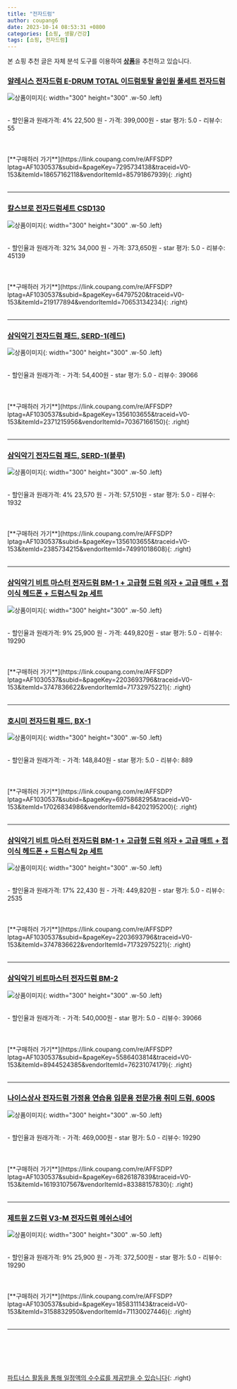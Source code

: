 ```yaml
---
title: "전자드럼"
author: coupang6
date: 2023-10-14 08:53:31 +0800
categories: [쇼핑, 생활/건강]
tags: [쇼핑, 전자드럼]
---
```


본 쇼핑 추천 글은 자체 분석 도구를 이용하여 [**상품**](https://link.coupang.com/a/bao1ui)을 추천하고 있습니다.

### [알레시스 전자드럼 E-DRUM TOTAL 이드럼토탈 올인원 풀세트 전자드럼](https://link.coupang.com/re/AFFSDP?lptag=AF1030537&subid=&pageKey=7295734138&traceid=V0-153&itemId=18657162118&vendorItemId=85791867939)

![상품이미지](https://thumbnail7.coupangcdn.com/thumbnails/remote/230x230ex/image/vendor_inventory/0951/cc446163e2929a3a316c1c20bbf346adc47099a66b1c285055dc165541a7.jpg){: width="300" height="300" .w-50 .left}


<br>
- 할인율과 원래가격: 4%  22,500   원
- 가격: 399,000원
- star 평가: 5.0
- 리뷰수: 55
<br>
<br>
<br>
<br>
[**구매하러 가기**](https://link.coupang.com/re/AFFSDP?lptag=AF1030537&subid=&pageKey=7295734138&traceid=V0-153&itemId=18657162118&vendorItemId=85791867939){: .right}
<br>
<br>

---

### [칼스브로 전자드럼세트 CSD130](https://link.coupang.com/re/AFFSDP?lptag=AF1030537&subid=&pageKey=64797520&traceid=V0-153&itemId=219177894&vendorItemId=70653134234)

![상품이미지](https://thumbnail8.coupangcdn.com/thumbnails/remote/230x230ex/image/retail/images/2020/05/07/8/2/12a0de9f-009e-4f52-8e66-ef9f029f6cb4.jpg){: width="300" height="300" .w-50 .left}


<br>
- 할인율과 원래가격: 32%  34,000   원
- 가격: 373,650원
- star 평가: 5.0
- 리뷰수: 45139
<br>
<br>
<br>
<br>
[**구매하러 가기**](https://link.coupang.com/re/AFFSDP?lptag=AF1030537&subid=&pageKey=64797520&traceid=V0-153&itemId=219177894&vendorItemId=70653134234){: .right}
<br>
<br>

---

### [삼익악기 전자드럼 패드, SERD-1(레드)](https://link.coupang.com/re/AFFSDP?lptag=AF1030537&subid=&pageKey=1356103655&traceid=V0-153&itemId=2371215956&vendorItemId=70367166150)

![상품이미지](https://thumbnail8.coupangcdn.com/thumbnails/remote/230x230ex/image/retail/images/3831038675268806-40c58b22-4091-4cf4-83ca-6e67c7d0c806.jpg){: width="300" height="300" .w-50 .left}


<br>
- 할인율과 원래가격: 
- 가격: 54,400원
- star 평가: 5.0
- 리뷰수: 39066
<br>
<br>
<br>
<br>
[**구매하러 가기**](https://link.coupang.com/re/AFFSDP?lptag=AF1030537&subid=&pageKey=1356103655&traceid=V0-153&itemId=2371215956&vendorItemId=70367166150){: .right}
<br>
<br>

---

### [삼익악기 전자드럼 패드, SERD-1(블루)](https://link.coupang.com/re/AFFSDP?lptag=AF1030537&subid=&pageKey=1356103655&traceid=V0-153&itemId=2385734215&vendorItemId=74991018608)

![상품이미지](https://thumbnail9.coupangcdn.com/thumbnails/remote/230x230ex/image/vendor_inventory/4c13/ec5c01cf2f5c6dffd2b9e16a880aaa2f4d2d5d23bd6205fa8f4f97738ec6.jpg){: width="300" height="300" .w-50 .left}


<br>
- 할인율과 원래가격: 4%  23,570   원
- 가격: 57,510원
- star 평가: 5.0
- 리뷰수: 1932
<br>
<br>
<br>
<br>
[**구매하러 가기**](https://link.coupang.com/re/AFFSDP?lptag=AF1030537&subid=&pageKey=1356103655&traceid=V0-153&itemId=2385734215&vendorItemId=74991018608){: .right}
<br>
<br>

---

### [삼익악기 비트 마스터 전자드럼 BM-1 + 고급형 드럼 의자 + 고급 매트 + 접이식 헤드폰 + 드럼스틱 2p 세트](https://link.coupang.com/re/AFFSDP?lptag=AF1030537&subid=&pageKey=2203693796&traceid=V0-153&itemId=3747836622&vendorItemId=71732975221)

![상품이미지](https://thumbnail10.coupangcdn.com/thumbnails/remote/230x230ex/image/retail/images/249575446238800-3d136c10-b0ad-44e7-a324-1797d63f4d46.jpg){: width="300" height="300" .w-50 .left}


<br>
- 할인율과 원래가격: 9%  25,900   원
- 가격: 449,820원
- star 평가: 5.0
- 리뷰수: 19290
<br>
<br>
<br>
<br>
[**구매하러 가기**](https://link.coupang.com/re/AFFSDP?lptag=AF1030537&subid=&pageKey=2203693796&traceid=V0-153&itemId=3747836622&vendorItemId=71732975221){: .right}
<br>
<br>

---

### [호시미 전자드럼 패드, BX-1](https://link.coupang.com/re/AFFSDP?lptag=AF1030537&subid=&pageKey=6975868295&traceid=V0-153&itemId=17026834986&vendorItemId=84202195200)

![상품이미지](https://thumbnail9.coupangcdn.com/thumbnails/remote/230x230ex/image/vendor_inventory/2383/901870e0d91376b2d6bf477596d0fe4d0be4b9f91464389d4db54c047c38.jpg){: width="300" height="300" .w-50 .left}


<br>
- 할인율과 원래가격: 
- 가격: 148,840원
- star 평가: 5.0
- 리뷰수: 889
<br>
<br>
<br>
<br>
[**구매하러 가기**](https://link.coupang.com/re/AFFSDP?lptag=AF1030537&subid=&pageKey=6975868295&traceid=V0-153&itemId=17026834986&vendorItemId=84202195200){: .right}
<br>
<br>

---

### [삼익악기 비트 마스터 전자드럼 BM-1 + 고급형 드럼 의자 + 고급 매트 + 접이식 헤드폰 + 드럼스틱 2p 세트](https://link.coupang.com/re/AFFSDP?lptag=AF1030537&subid=&pageKey=2203693796&traceid=V0-153&itemId=3747836622&vendorItemId=71732975221)

![상품이미지](https://thumbnail10.coupangcdn.com/thumbnails/remote/230x230ex/image/retail/images/249575446238800-3d136c10-b0ad-44e7-a324-1797d63f4d46.jpg){: width="300" height="300" .w-50 .left}


<br>
- 할인율과 원래가격: 17%  22,430   원
- 가격: 449,820원
- star 평가: 5.0
- 리뷰수: 2535
<br>
<br>
<br>
<br>
[**구매하러 가기**](https://link.coupang.com/re/AFFSDP?lptag=AF1030537&subid=&pageKey=2203693796&traceid=V0-153&itemId=3747836622&vendorItemId=71732975221){: .right}
<br>
<br>

---

### [삼익악기 비트마스터 전자드럼 BM-2](https://link.coupang.com/re/AFFSDP?lptag=AF1030537&subid=&pageKey=5586403814&traceid=V0-153&itemId=8944524385&vendorItemId=76231074179)

![상품이미지](https://thumbnail6.coupangcdn.com/thumbnails/remote/230x230ex/image/retail/images/2021/05/27/15/0/9fb63188-14b1-4b12-8751-1404166f2491.jpg){: width="300" height="300" .w-50 .left}


<br>
- 할인율과 원래가격: 
- 가격: 540,000원
- star 평가: 5.0
- 리뷰수: 39066
<br>
<br>
<br>
<br>
[**구매하러 가기**](https://link.coupang.com/re/AFFSDP?lptag=AF1030537&subid=&pageKey=5586403814&traceid=V0-153&itemId=8944524385&vendorItemId=76231074179){: .right}
<br>
<br>

---

### [나이스상사 전자드럼 가정용 연습용 입문용 전문가용 취미 드럼, 600S](https://link.coupang.com/re/AFFSDP?lptag=AF1030537&subid=&pageKey=6826187839&traceid=V0-153&itemId=16193107567&vendorItemId=83388157830)

![상품이미지](https://thumbnail7.coupangcdn.com/thumbnails/remote/230x230ex/image/vendor_inventory/0829/6d31bcd0ab8b9b6fbe0aa3c110c2358de73323c3fad695d2848ebd7a8563.jpg){: width="300" height="300" .w-50 .left}


<br>
- 할인율과 원래가격: 
- 가격: 469,000원
- star 평가: 5.0
- 리뷰수: 19290
<br>
<br>
<br>
<br>
[**구매하러 가기**](https://link.coupang.com/re/AFFSDP?lptag=AF1030537&subid=&pageKey=6826187839&traceid=V0-153&itemId=16193107567&vendorItemId=83388157830){: .right}
<br>
<br>

---

### [제트원 Z드럼 V3-M 전자드럼 메쉬스네어](https://link.coupang.com/re/AFFSDP?lptag=AF1030537&subid=&pageKey=1858311143&traceid=V0-153&itemId=3158832950&vendorItemId=71130027446)

![상품이미지](https://thumbnail10.coupangcdn.com/thumbnails/remote/230x230ex/image/retail/images/2020/07/20/16/1/6ad148c5-f4b6-434b-97fa-6ed4bb760b2f.jpg){: width="300" height="300" .w-50 .left}


<br>
- 할인율과 원래가격: 9%  25,900   원
- 가격: 372,500원
- star 평가: 5.0
- 리뷰수: 19290
<br>
<br>
<br>
<br>
[**구매하러 가기**](https://link.coupang.com/re/AFFSDP?lptag=AF1030537&subid=&pageKey=1858311143&traceid=V0-153&itemId=3158832950&vendorItemId=71130027446){: .right}
<br>
<br>

---
<br><br><br><br><br> [파트너스 활동을 통해 일정액의 수수료를 제공받을 수 있습니다](https://link.coupang.com/a/bao1ui){: .right}